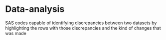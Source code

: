 # Data-analysis
SAS codes  capable of identifying discrepancies between two datasets by highlighting the rows with those discrepancies and the kind of changes that was made

